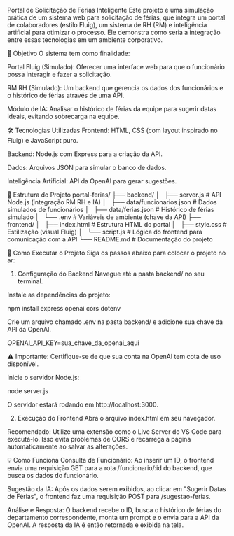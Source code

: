 Portal de Solicitação de Férias Inteligente
Este projeto é uma simulação prática de um sistema web para solicitação de férias, que integra um portal de colaboradores (estilo Fluig), um sistema de RH (RM) e inteligência artificial para otimizar o processo. Ele demonstra como seria a integração entre essas tecnologias em um ambiente corporativo.

🎯 Objetivo
O sistema tem como finalidade:

Portal Fluig (Simulado): Oferecer uma interface web para que o funcionário possa interagir e fazer a solicitação.

RM RH (Simulado): Um backend que gerencia os dados dos funcionários e o histórico de férias através de uma API.

Módulo de IA: Analisar o histórico de férias da equipe para sugerir datas ideais, evitando sobrecarga na equipe.

🛠️ Tecnologias Utilizadas
Frontend: HTML, CSS (com layout inspirado no Fluig) e JavaScript puro.

Backend: Node.js com Express para a criação da API.

Dados: Arquivos JSON para simular o banco de dados.

Inteligência Artificial: API da OpenAI para gerar sugestões.

📂 Estrutura do Projeto
portal-ferias/
├── backend/
│   ├── server.js             # API Node.js (integração RM RH e IA)
│   ├── data/funcionarios.json  # Dados simulados de funcionários
│   ├── data/ferias.json        # Histórico de férias simulado
│   └── .env                  # Variáveis de ambiente (chave da API)
├── frontend/
│   ├── index.html            # Estrutura HTML do portal
│   ├── style.css             # Estilização (visual Fluig)
│   └── script.js             # Lógica do frontend para comunicação com a API
└── README.md                 # Documentação do projeto

🚀 Como Executar o Projeto
Siga os passos abaixo para colocar o projeto no ar:

1. Configuração do Backend
Navegue até a pasta backend/ no seu terminal.

Instale as dependências do projeto:

npm install express openai cors dotenv

Crie um arquivo chamado .env na pasta backend/ e adicione sua chave da API da OpenAI.

OPENAI_API_KEY=sua_chave_da_openai_aqui

⚠️ Importante: Certifique-se de que sua conta na OpenAI tem cota de uso disponível.

Inicie o servidor Node.js:

node server.js

O servidor estará rodando em http://localhost:3000.

2. Execução do Frontend
Abra o arquivo index.html em seu navegador.

Recomendado: Utilize uma extensão como o Live Server do VS Code para executá-lo. Isso evita problemas de CORS e recarrega a página automaticamente ao salvar as alterações.

💡 Como Funciona
Consulta de Funcionário: Ao inserir um ID, o frontend envia uma requisição GET para a rota /funcionario/:id do backend, que busca os dados do funcionário.

Sugestão da IA: Após os dados serem exibidos, ao clicar em "Sugerir Datas de Férias", o frontend faz uma requisição POST para /sugestao-ferias.

Análise e Resposta: O backend recebe o ID, busca o histórico de férias do departamento correspondente, monta um prompt e o envia para a API da OpenAI. A resposta da IA é então retornada e exibida na tela.